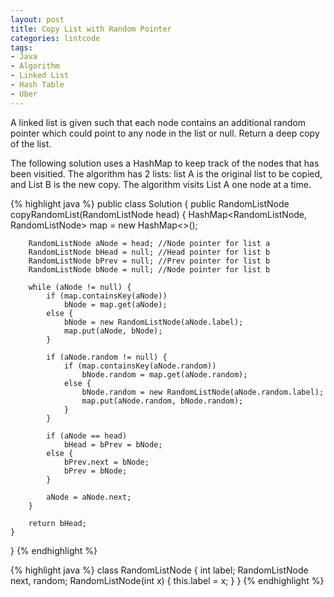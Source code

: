 ```yaml
---
layout: post
title: Copy List with Random Pointer
categories: lintcode
tags:
- Java
- Algorithm
- Linked List
- Hash Table
- Uber
---
```


A linked list is given such that each node contains an additional random pointer which could point to any node in the list or null. Return a deep copy of the list.


The following solution uses a HashMap to keep track of the nodes that has been visitied. The algorithm has 2 lists: list A is the original list to be copied, and List B is the new copy. The algorithm visits List A one node at a time.

{% highlight java %}
public class Solution {
    public RandomListNode copyRandomList(RandomListNode head) {
        HashMap<RandomListNode, RandomListNode> map = new HashMap<>();
        
        RandomListNode aNode = head; //Node pointer for list a
        RandomListNode bHead = null; //Head pointer for list b
        RandomListNode bPrev = null; //Prev pointer for list b
        RandomListNode bNode = null; //Node pointer for list b
        
        while (aNode != null) {
            if (map.containsKey(aNode))
                bNode = map.get(aNode);
            else {
                bNode = new RandomListNode(aNode.label);
                map.put(aNode, bNode);
            }
            
            if (aNode.random != null) {
                if (map.containsKey(aNode.random))
                    bNode.random = map.get(aNode.random);
                else {
                    bNode.random = new RandomListNode(aNode.random.label);
                    map.put(aNode.random, bNode.random);
                }
            }
            
            if (aNode == head)
                bHead = bPrev = bNode;
            else {
                bPrev.next = bNode;
                bPrev = bNode;
            }
            
            aNode = aNode.next;
        }
        
        return bHead;
    }
}
{% endhighlight %}

{% highlight java %}
class RandomListNode {
    int label;
    RandomListNode next, random;
    RandomListNode(int x) { this.label = x; }
}
{% endhighlight %}
